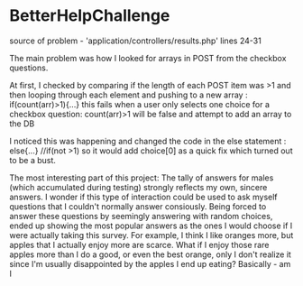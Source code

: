 # BetterHelpChallenge

source of problem - 'application/controllers/results.php' lines 24-31

The main problem was how I looked for arrays in POST from the checkbox questions.

At first, I checked by comparing if the length of each POST item was >1 
and then looping through each element and pushing to a new array : if(count(arr)>1){...}
  this fails when a user only selects one choice for a checkbox question: 
  count(arr)>1 will be false and attempt to add an array to the DB
  
  I noticed this was happening and changed the code in the else statement :  else{...}    //if(not >1)
  so it would add choice[0] as a quick fix which turned out to be a bust.

The most interesting part of this project:
	The tally of answers for males (which accumulated during testing) strongly reflects my own, sincere answers. I wonder if this type of interaction could be used to ask myself questions	that I couldn't normally answer consiously. 
	Being forced to answer these questions by seemingly answering with random choices, ended up showing the most popular answers as the ones I would choose if I were actually taking this survey.
	For example, I think I like oranges more, but apples that I actually enjoy more are scarce. What if I enjoy those rare apples more than I do a good, or even the best orange, only I don't realize it since I'm usually disappointed by the apples I end up eating? Basically - am I
